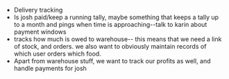 -  Delivery tracking
-  Is josh paid/keep a running tally, maybe something that keeps a tally up to a month and pings when time is approaching--talk to karin about payment windows
-  tracks how much is owed to warehouse-- this means that we need a link of stock, and orders.
   we also want to obviously maintain records of which user orders which food.
-  Apart from warehouse stuff, we want to track our profits as well, and handle payments for josh

